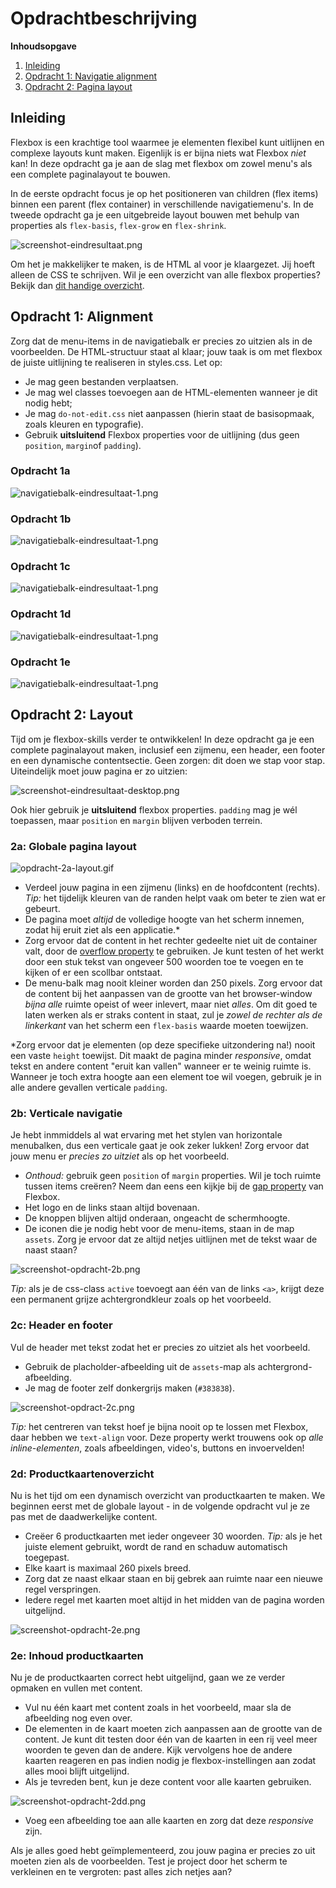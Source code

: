 # Opdrachtbeschrijving

**Inhoudsopgave**

1. [Inleiding](#inleiding)
2. [Opdracht 1: Navigatie alignment](#opdracht-1-alignment)
3. [Opdracht 2: Pagina layout](#opdracht-2-layout)

## Inleiding

Flexbox is een krachtige tool waarmee je elementen flexibel kunt uitlijnen en complexe layouts kunt maken. Eigenlijk is
er bijna niets wat Flexbox _niet_ kan! In deze opdracht ga je aan de slag met flexbox om zowel menu's als een complete
paginalayout te bouwen.

In de eerste opdracht focus je op het positioneren van children (flex items) binnen een parent (flex container) in
verschillende navigatiemenu's. In de tweede opdracht ga je een uitgebreide layout bouwen met behulp van properties als
`flex-basis`, `flex-grow` en `flex-shrink`.

![screenshot-eindresultaat.png](assets/screenshots/screenshot-eindresultaat.png)

Om het je makkelijker te maken, is de HTML al voor je klaargezet. Jij hoeft alleen de CSS te schrijven. Wil je een
overzicht van alle flexbox properties? Bekijk
dan [dit handige overzicht](https://css-tricks.com/snippets/css/a-guide-to-flexbox/).

## Opdracht 1: Alignment

Zorg dat de menu-items in de navigatiebalk er precies zo uitzien als in de voorbeelden. De HTML-structuur staat al
klaar; jouw taak is om met flexbox de juiste uitlijning te realiseren in styles.css. Let op:

* Je mag geen bestanden verplaatsen.
* Je mag wel classes toevoegen aan de HTML-elementen wanneer je dit nodig hebt;
* Je mag `do-not-edit.css` niet aanpassen (hierin staat de basisopmaak, zoals kleuren en typografie).
* Gebruik **uitsluitend** Flexbox properties voor de uitlijning (dus geen `position`, `margin`of `padding`).

### Opdracht 1a

![navigatiebalk-eindresultaat-1.png](assets/screenshots/navigatiebalk-eindresultaat-1.png)

### Opdracht 1b

![navigatiebalk-eindresultaat-1.png](assets/screenshots/navigatiebalk-eindresultaat-2.png)

### Opdracht 1c

![navigatiebalk-eindresultaat-1.png](assets/screenshots/navigatiebalk-eindresultaat-3.png)

### Opdracht 1d

![navigatiebalk-eindresultaat-1.png](assets/screenshots/navigatiebalk-eindresultaat-4.png)

### Opdracht 1e

![navigatiebalk-eindresultaat-1.png](assets/screenshots/navigatiebalk-eindresultaat-5.png)

## Opdracht 2: Layout

Tijd om je flexbox-skills verder te ontwikkelen! In deze opdracht ga je een complete paginalayout maken, inclusief een
zijmenu, een header, een footer en een dynamische contentsectie. Geen zorgen: dit doen we stap voor stap. Uiteindelijk
moet jouw pagina er zo uitzien:

![screenshot-eindresultaat-desktop.png](assets/screenshots/screenshot-eindresultaat-desktop.png)

Ook hier gebruik je **uitsluitend** flexbox properties. `padding` mag je wél toepassen, maar `position` en `margin`
blijven verboden terrein.

### 2a: Globale pagina layout

![opdracht-2a-layout.gif](assets/screenshots/screenshot-opdracht-2a.gif)

* Verdeel jouw pagina in een zijmenu (links) en de hoofdcontent (rechts). _Tip:_ het tijdelijk kleuren van
  de randen helpt vaak om beter te zien wat er gebeurt.
* De pagina moet _altijd_ de volledige hoogte van het scherm innemen, zodat hij eruit ziet als een applicatie.*
* Zorg ervoor dat de content in het rechter gedeelte niet uit de container valt, door
  de [overflow property](https://developer.mozilla.org/en-US/docs/Web/CSS/overflow-y) te gebruiken. Je kunt testen of
  het
  werkt door een stuk tekst van ongeveer 500 woorden toe te voegen en te kijken of er een scollbar ontstaat.
* De menu-balk mag nooit kleiner worden dan 250 pixels. Zorg ervoor dat de content bij het aanpassen van de grootte van
  het browser-window _bijna alle_ ruimte opeist of weer inlevert, maar niet _alles_. Om dit goed te laten werken als er
  straks content in staat, zul je _zowel de rechter als de linkerkant_ van het scherm een `flex-basis` waarde moeten
  toewijzen.

*Zorg ervoor dat je elementen (op deze specifieke uitzondering na!) nooit een vaste `height` toewijst. Dit maakt de
pagina minder _responsive_, omdat tekst en andere content "eruit kan vallen" wanneer er te weinig ruimte is. Wanneer je
toch extra hoogte aan een element toe wil voegen, gebruik je in alle andere gevallen verticale `padding`.

### 2b: Verticale navigatie

Je hebt inmmiddels al wat ervaring met het stylen van horizontale menubalken, dus een verticale gaat je ook zeker
lukken! Zorg ervoor dat jouw menu er _precies zo uitziet_ als op het voorbeeld.

* _Onthoud:_ gebruik geen `position` of `margin` properties. Wil je toch ruimte tussen items creëren? Neem dan eens een
  kijkje bij de [gap property](https://developer.mozilla.org/en-US/docs/Web/CSS/gap) van Flexbox.
* Het logo en de links staan altijd bovenaan.
* De knoppen blijven altijd onderaan, ongeacht de schermhoogte.
* De iconen die je nodig hebt voor de menu-items, staan in de map `assets`. Zorg je ervoor dat ze altijd netjes
  uitlijnen
  met de tekst waar de naast staan?

![screenshot-opdracht-2b.png](assets/screenshots/screenshot-opdracht-2b.png)

_Tip:_ als je de css-class `active` toevoegt aan één van de links `<a>`, krijgt deze een permanent grijze
achtergrondkleur zoals op het voorbeeld.

### 2c: Header en footer

Vul de header met tekst zodat het er precies zo uitziet als het voorbeeld.

* Gebruik de placholder-afbeelding uit de `assets`-map als achtergrond-afbeelding.
* Je mag de footer zelf donkergrijs maken (`#383838`).

![screenshot-opdract-2c.png](assets/screenshots/screenshot-opdracht-2c.png)

_Tip:_ het centreren van tekst hoef je bijna nooit op te lossen met Flexbox, daar hebben we `text-align` voor. Deze
property werkt trouwens ook op _alle inline-elementen_, zoals afbeeldingen, video's, buttons en invoervelden!

### 2d: Productkaartenoverzicht

Nu is het tijd om een dynamisch overzicht van productkaarten te maken. We beginnen eerst met de globale layout - in de
volgende opdracht vul je ze pas met de daadwerkelijke content.

* Creëer 6 productkaarten met ieder ongeveer 30 woorden. _Tip:_ als je het juiste element gebruikt, wordt
  de rand en schaduw automatisch toegepast.
* Elke kaart is maximaal 260 pixels breed.
* Zorg dat ze naast elkaar staan en bij gebrek aan ruimte naar een nieuwe regel verspringen.
* Iedere regel met kaarten moet altijd in het midden van de pagina worden uitgelijnd.

![screenshot-opdracht-2e.png](assets/screenshots/screenshot-opdracht-2e.png)

### 2e: Inhoud productkaarten

Nu je de productkaarten correct hebt uitgelijnd, gaan we ze verder opmaken en vullen met content.

* Vul nu één kaart met content zoals in het voorbeeld, maar sla de afbeelding nog even over.
* De elementen in de kaart moeten zich aanpassen aan de grootte van de content. Je kunt dit testen door één van de
  kaarten in een rij veel meer woorden te geven dan de andere. Kijk vervolgens hoe de andere kaarten reageren en pas
  indien nodig je flexbox-instellingen aan zodat alles mooi blijft uitgelijnd.
* Als je tevreden bent, kun je deze content voor alle kaarten
  gebruiken.

![screenshot-opdracht-2dd.png](assets/screenshots/screenshot-opdracht-2d.png)

* Voeg een afbeelding toe aan alle kaarten en zorg dat deze _responsive_ zijn.

Als je alles goed hebt geïmplementeerd, zou jouw pagina er precies zo uit moeten zien als de voorbeelden. Test je
project door het scherm te verkleinen en te vergroten: past alles zich netjes aan?